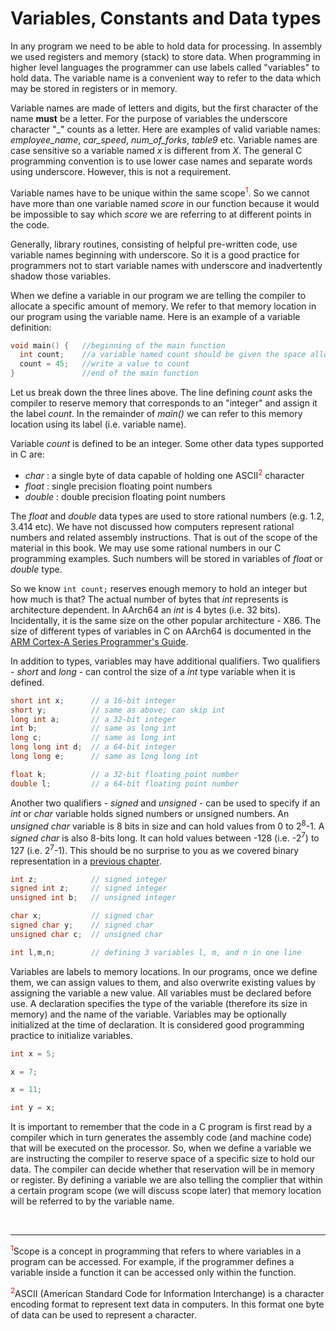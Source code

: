 # Variables, Constants and Data types

In any program we need to be able to hold data for processing. In  assembly we used registers and memory (stack) to store data. When programming in higher level languages the programmer can use labels called "variables" to hold data. The variable name is a convenient way to refer to the data which may be stored in registers or in memory.

Variable names are made of letters and digits, but the first character of the name **must** be a letter. For the purpose of variables the underscore character "_" counts as a letter. Here  are examples of valid variable names: *employee_name*, *car_speed*, *num_of_forks*, *table9* etc. Variable names are case sensitive so a variable named *x* is different from *X*. The general C programming convention is to use lower case names and separate words using underscore. However, this is not a requirement.

Variable names have to be unique within the same scope<span style="color:red"><sup>1</sup></span>. So we cannot have more than one variable named *score* in our function because it would be impossible to say which *score* we are referring to at different points in the code. 

Generally, library routines, consisting of helpful pre-written code, use variable names beginning with underscore. So it is a good practice for programmers not to start variable names with underscore and inadvertently shadow those variables.

When we define a variable in our program we are telling the compiler to allocate a specific amount of memory. We refer to that memory location in our program using the variable name. Here is an example of a variable definition:

```c
void main() {   //beginning of the main function
  int count;    //a variable named count should be given the space allocated to an integer
  count = 45;   //write a value to count
}               //end of the main function
```

Let us break down the three lines above. The line defining *count* asks the compiler to reserve memory that corresponds to an "integer" and assign it the label *count*. In the remainder of  *main()* we can refer to this memory location using its label (i.e. variable name).

Variable *count* is defined to be an integer. Some other data types supported in C are:

- *char* : a single byte of data capable of holding one ASCII<span style="color:red"><sup>2</sup></span> character
- *float* : single precision floating point numbers
- *double* : double precision floating point numbers

The *float* and *double* data types are used to store rational numbers (e.g. 1.2, 3.414 etc). We have not discussed how computers represent rational numbers and related assembly instructions. That is out of the scope of the material in this book. We may use some rational numbers in our C programming examples. Such numbers will be stored in variables of *float* or *double* type.

So we know `int count;` reserves enough memory to hold an integer but how much is that? The actual number of bytes that *int* represents is architecture dependent. In AArch64 an *int* is 4 bytes (i.e. 32 bits). Incidentally, it is the same size on the other popular architecture - X86. The size of different types of variables in C on AArch64 is documented in the [ARM Cortex-A Series Programmer's Guide](https://developer.arm.com/documentation/den0024/a/Porting-to-A64/Data-types).

In addition to types, variables may have additional qualifiers. Two qualifiers - *short* and *long* - can control the size of a *int* type variable when it is defined.

```c
short int x;      // a 16-bit integer
short y;          // same as above; can skip int
long int a;       // a 32-bit integer
int b;            // same as long int
long c;           // same as long int
long long int d;  // a 64-bit integer
long long e;      // same as long long int

float k;          // a 32-bit floating point number
double l;         // a 64-bit floating point number
```

Another two qualifiers - *signed* and *unsigned* - can be used to specify if an *int* or *char* variable holds signed numbers or unsigned numbers. An *unsigned char* variable is 8 bits in size and can hold values from 0 to 2<sup>8</sup>-1. A *signed char* is also 8-bits long. It can hold values between -128 (i.e. -2<sup>7</sup>) to 127 (i.e. 2<sup>7</sup>-1). This should be no surprise to you as we covered binary representation in a [previous chapter](./binary_representation.md).

```c
int z;            // signed integer
signed int z;     // signed integer
unsigned int b;   // unsigned integer

char x;           // signed char
signed char y;    // signed char
unsigned char c;  // unsigned char  

int l,m,n;        // defining 3 variables l, m, and n in one line
```

Variables are labels to memory locations. In our programs, once we define them, we can assign values to them, and also overwrite existing values by assigning the variable a new value. All variables must be declared before use. A declaration specifies the type of the variable (therefore its size in memory) and the name of the variable. Variables may be optionally initialized at the time of declaration. It is considered good programming practice to initialize variables.

```c
int x = 5;

x = 7;

x = 11;

int y = x;
```

It is important to remember that the code in a C program is first read by a compiler which in turn generates the assembly code (and machine code) that will be executed on the processor. So, when we define a variable we are instructing the compiler to reserve space of a specific size to hold our data. The compiler can decide whether that reservation will be in memory or register. By defining a variable we are also telling the complier that within a certain program scope (we will discuss scope later) that memory location will be referred to by the variable name.

<BR>

---

<span style="color:red"><sup>1</sup></span>Scope is a concept in programming that refers to where variables in a program can be accessed. For example, if the programmer defines a variable inside a function it can be accessed only within the function. 

<span style="color:red"><sup>2</sup></span>ASCII (American Standard Code for Information Interchange) is a character encoding format to represent text data in computers. In this format one byte of data can be used to represent a character.


